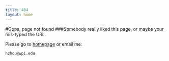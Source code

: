 ```yaml
---
title: 404
layout: home
---
```


#Oops, page not found
###Somebody really liked this page, or maybe your mis-typed the URL.

Please go to [homepage](/) or email me:

    hzhou@wpi.edu
<script language="javascript"type="text/javascript"> 
window.location.href="index.html"; 
</script> 

